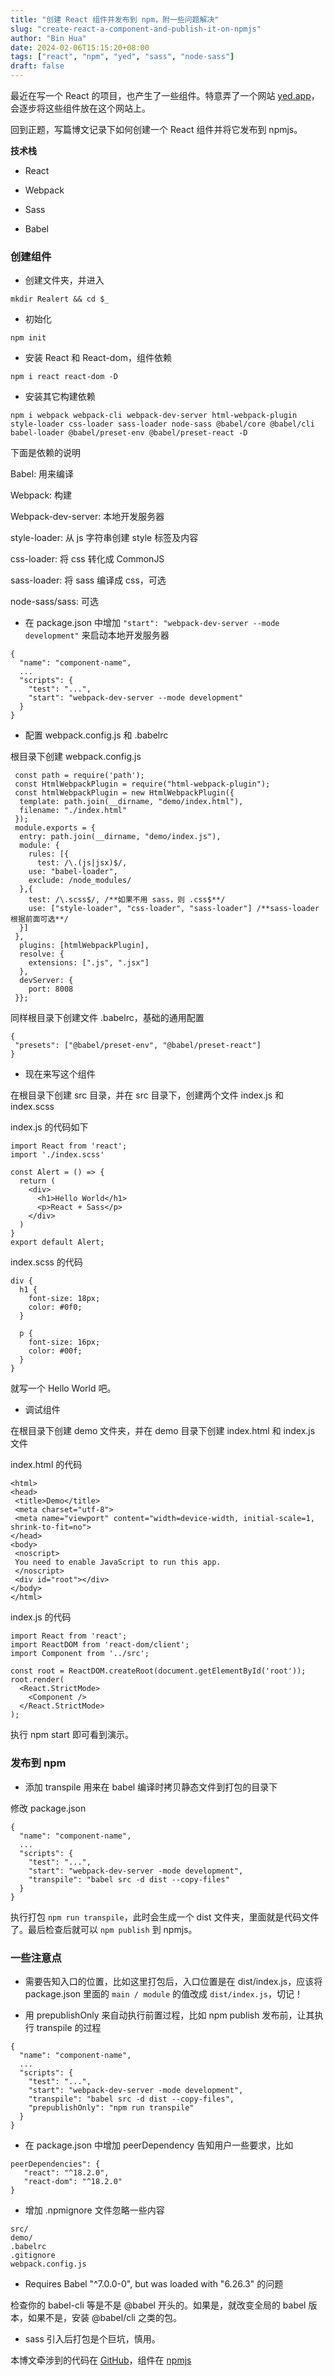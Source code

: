 ```yaml
---
title: "创建 React 组件并发布到 npm，附一些问题解决"
slug: "create-react-a-component-and-publish-it-on-npmjs"
author: "Bin Hua"
date: 2024-02-06T15:15:20+08:00
tags: ["react", "npm", "yed", "sass", "node-sass"]
draft: false
---
```


最近在写一个 React 的项目，也产生了一些组件。特意弄了一个网站 [yed.app](https://yed.app)，会逐步将这些组件放在这个网站上。

回到正题，写篇博文记录下如何创建一个 React 组件并将它发布到 npmjs。

**技术栈**

- React

- Webpack

- Sass

- Babel

### 创建组件

- 创建文件夹，并进入

```
mkdir Realert && cd $_
```

- 初始化

```
npm init
```

- 安装 React 和 React-dom，组件依赖

```
npm i react react-dom -D
```

- 安装其它构建依赖
 
```
npm i webpack webpack-cli webpack-dev-server html-webpack-plugin style-loader css-loader sass-loader node-sass @babel/core @babel/cli babel-loader @babel/preset-env @babel/preset-react -D
```

下面是依赖的说明

Babel: 用来编译

Webpack: 构建

Webpack-dev-server: 本地开发服务器

style-loader: 从 js 字符串创建 style 标签及内容 <style>...</style>
 
css-loader: 将 css 转化成 CommonJS
 
sass-loader: 将 sass 编译成 css，可选
 
node-sass/sass: 可选


- 在 package.json 中增加 `"start": "webpack-dev-server --mode development"` 来启动本地开发服务器

```
{
  "name": "component-name",
  ...
  "scripts": {
    "test": "...",
    "start": "webpack-dev-server --mode development"
  }
}
```

- 配置 webpack.config.js 和 .babelrc

 根目录下创建 webpack.config.js

 ```
  const path = require('path');
  const HtmlWebpackPlugin = require("html-webpack-plugin");
  const htmlWebpackPlugin = new HtmlWebpackPlugin({
   template: path.join(__dirname, "demo/index.html"),
   filename: "./index.html"
  });
  module.exports = {
   entry: path.join(__dirname, "demo/index.js"),
   module: {
     rules: [{
       test: /\.(js|jsx)$/,
     use: "babel-loader",
     exclude: /node_modules/
   },{
     test: /\.scss$/, /**如果不用 sass，则 .css$**/
     use: ["style-loader", "css-loader", "sass-loader"] /**sass-loader 根据前面可选**/
   }]
  },
   plugins: [htmlWebpackPlugin],
   resolve: {
     extensions: [".js", ".jsx"]
   },
   devServer: {
     port: 8008
  }};
 ```

 同样根目录下创建文件 .babelrc，基础的通用配置

 ```
 {
  "presets": ["@babel/preset-env", "@babel/preset-react"]
 }
 ```

- 现在来写这个组件

在根目录下创建 src 目录，并在 src 目录下，创建两个文件 index.js 和 index.scss

index.js 的代码如下

```
import React from 'react';
import './index.scss'

const Alert = () => {
  return (
    <div>
      <h1>Hello World</h1>
      <p>React + Sass</p>
    </div>
  )
}
export default Alert;
```

index.scss 的代码


```
div {
  h1 {
    font-size: 18px;
    color: #0f0;
  }

  p {
    font-size: 16px;
    color: #00f;
  }
}
```

就写一个 Hello World 吧。

- 调试组件

在根目录下创建 demo 文件夹，并在 demo 目录下创建 index.html 和 index.js 文件

index.html 的代码


```
<html>
<head>
 <title>Demo</title>
 <meta charset="utf-8">
 <meta name="viewport" content="width=device-width, initial-scale=1, shrink-to-fit=no">
</head>
<body>
 <noscript>
 You need to enable JavaScript to run this app.
 </noscript>
 <div id="root"></div>
</body>
</html>
```

index.js 的代码


```
import React from 'react';
import ReactDOM from 'react-dom/client';
import Component from '../src';

const root = ReactDOM.createRoot(document.getElementById('root'));
root.render(
  <React.StrictMode>
    <Component />
  </React.StrictMode>
);
```


执行 npm start 即可看到演示。

### 发布到 npm

- 添加 transpile 用来在 babel 编译时拷贝静态文件到打包的目录下

修改 package.json

```
{
  "name": "component-name",
  ...
  "scripts": {
    "test": "...",
    "start": "webpack-dev-server -mode development",
    "transpile": "babel src -d dist --copy-files"
  }
}
```

执行打包 `npm run transpile`，此时会生成一个 dist 文件夹，里面就是代码文件了。最后检查后就可以 `npm publish` 到 npmjs。

### 一些注意点

- 需要告知入口的位置，比如这里打包后，入口位置是在 dist/index.js，应该将 package.json 里面的 `main / module` 的值改成 `dist/index.js`，切记！

- 用 prepublishOnly 来自动执行前置过程，比如 npm publish 发布前，让其执行 transpile 的过程

```
{
  "name": "component-name",
  ...
  "scripts": {
    "test": "...",
    "start": "webpack-dev-server -mode development",
    "transpile": "babel src -d dist --copy-files",
    "prepublishOnly": "npm run transpile"
  }
}
```

- 在 package.json 中增加 peerDependency 告知用户一些要求，比如

```
peerDependencies": {
   "react": "^18.2.0",
   "react-dom": "^18.2.0"
}
```

- 增加 .npmignore 文件忽略一些内容

```
src/
demo/
.babelrc
.gitignore
webpack.config.js
```

- Requires Babel "^7.0.0-0", but was loaded with "6.26.3" 的问题

检查你的 babel-cli 等是不是 @babel 开头的。如果是，就改变全局的 babel 版本，如果不是，安装 @babel/cli 之类的包。

- sass 引入后打包是个巨坑，慎用。

本博文牵涉到的代码在 [GitHub](https://github.com/tourcoder/tcdemo_react_component_sass)，组件在 [npmjs](https://www.npmjs.com/package/tcdemo_react_component)